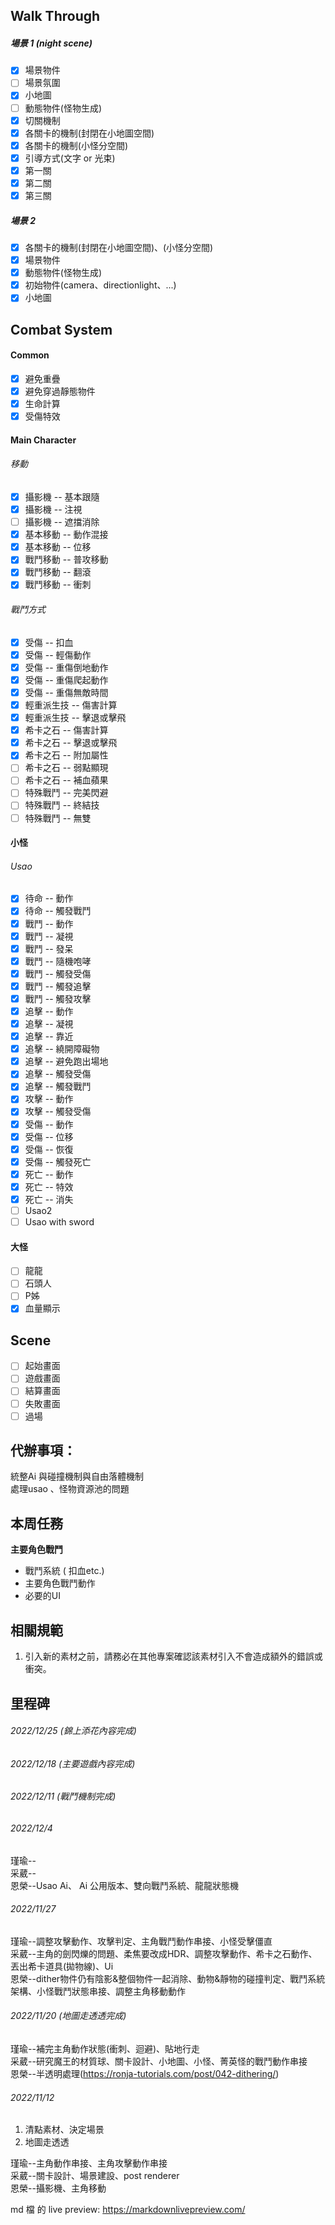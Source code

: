 ## Walk Through
##### 場景 1 (night scene)
 - [x] 場景物件
 - [ ] 場景氛圍
 - [x] 小地圖
 - [ ] 動態物件(怪物生成)
 - [x] 切關機制
 - [x] 各關卡的機制(封閉在小地圖空間)
 - [x] 各關卡的機制(小怪分空間)
 - [x] 引導方式(文字 or 光束)
 - [x] 第一關
 - [x] 第二關
 - [x] 第三關
##### 場景 2 
 - [x] 各關卡的機制(封閉在小地圖空間)、(小怪分空間)
 - [x] 場景物件
 - [x] 動態物件(怪物生成)
 - [x] 初始物件(camera、directionlight、...)
 - [x] 小地圖
## Combat System
#### Common
 - [x] 避免重疊
 - [x] 避免穿過靜態物件
 - [x] 生命計算
 - [x] 受傷特效
#### Main Character
###### 移動
 - [x] 攝影機 -- 基本跟隨
 - [x] 攝影機 -- 注視
 - [ ] 攝影機 -- 遮擋消除
 - [x] 基本移動 -- 動作混接
 - [x] 基本移動 -- 位移
 - [x] 戰鬥移動 -- 普攻移動
 - [x] 戰鬥移動 -- 翻滾
 - [x] 戰鬥移動 -- 衝刺
###### 戰鬥方式
 - [x] 受傷 -- 扣血
 - [x] 受傷 -- 輕傷動作
 - [x] 受傷 -- 重傷倒地動作
 - [x] 受傷 -- 重傷爬起動作
 - [x] 受傷 -- 重傷無敵時間
 - [x] 輕重派生技 -- 傷害計算
 - [x] 輕重派生技 -- 擊退或擊飛
 - [x] 希卡之石 -- 傷害計算
 - [x] 希卡之石 -- 擊退或擊飛
 - [x] 希卡之石 -- 附加屬性
 - [ ] 希卡之石 -- 弱點顯現
 - [ ] 希卡之石 -- 補血蘋果
 - [ ] 特殊戰鬥 -- 完美閃避
 - [ ] 特殊戰鬥 -- 終結技
 - [ ] 特殊戰鬥 -- 無雙

#### 小怪
###### Usao
 - [x] 待命 -- 動作
 - [x] 待命 -- 觸發戰鬥
 - [x] 戰鬥 -- 動作
 - [x] 戰鬥 -- 凝視
 - [x] 戰鬥 -- 發呆
 - [x] 戰鬥 -- 隨機咆哮
 - [x] 戰鬥 -- 觸發受傷
 - [x] 戰鬥 -- 觸發追擊
 - [x] 戰鬥 -- 觸發攻擊
 - [x] 追擊 -- 動作
 - [x] 追擊 -- 凝視
 - [x] 追擊 -- 靠近
 - [x] 追擊 -- 繞開障礙物
 - [x] 追擊 -- 避免跑出場地
 - [x] 追擊 -- 觸發受傷
 - [x] 追擊 -- 觸發戰鬥
 - [x] 攻擊 -- 動作
 - [x] 攻擊 -- 觸發受傷
 - [x] 受傷 -- 動作
 - [x] 受傷 -- 位移
 - [x] 受傷 -- 恢復
 - [x] 受傷 -- 觸發死亡
 - [x] 死亡 -- 動作
 - [x] 死亡 -- 特效
 - [x] 死亡 -- 消失
 - [ ] Usao2
 - [ ] Usao with sword
#### 大怪
 - [ ] 龍龍
 - [ ] 石頭人
 - [ ] P姊
 - [x] 血量顯示

## Scene
 - [ ] 起始畫面
 - [ ] 遊戲畫面
 - [ ] 結算畫面
 - [ ] 失敗畫面
 - [ ] 過場
## 代辦事項：
統整Ai 與碰撞機制與自由落體機制<br>
處理usao 、怪物資源池的問題<br>

## 本周任務
**主要角色戰鬥**
* 戰鬥系統 ( 扣血etc.)
* 主要角色戰鬥動作
* 必要的UI

## 相關規範
1. 引入新的素材之前，請務必在其他專案確認該素材引入不會造成額外的錯誤或衝突。

## 里程碑

###### 2022/12/25 (錦上添花內容完成)
###### 2022/12/18 (主要遊戲內容完成)
###### 2022/12/11 (戰鬥機制完成)
###### 2022/12/4
瑾瑜--<br>
采葳--<br>
恩榮--Usao Ai、 Ai 公用版本、雙向戰鬥系統、龍龍狀態機<br>
###### 2022/11/27

瑾瑜--調整攻擊動作、攻擊判定、主角戰鬥動作串接、小怪受擊僵直<br>
采葳--主角的劍閃爍的問題、柔焦要改成HDR、調整攻擊動作、希卡之石動作、丟出希卡道具(拋物線)、Ui<br>
恩榮--dither物件仍有陰影&整個物件一起消除、動物&靜物的碰撞判定、戰鬥系統架構、小怪戰鬥狀態串接、調整主角移動動作<br>

###### 2022/11/20 (地圖走透透完成)

瑾瑜--補完主角動作狀態(衝刺、迴避)、貼地行走<br>
采葳--研究魔王的材質球、關卡設計、小地圖、小怪、菁英怪的戰鬥動作串接<br>
恩榮--半透明處理(https://ronja-tutorials.com/post/042-dithering/)<br>

###### 2022/11/12

1. 清點素材、決定場景
2. 地圖走透透

瑾瑜--主角動作串接、主角攻擊動作串接<br>
采葳--關卡設計、場景建設、post renderer<br>
恩榮--攝影機、主角移動<br>

md 檔 的 live preview:
https://markdownlivepreview.com/